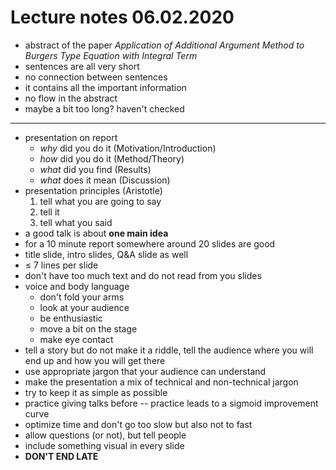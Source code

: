 # Lecture notes 06.02.2020

- abstract of the paper _Application of Additional Argument Method to Burgers
Type Equation with Integral Term_
- sentences are all very short
- no connection between sentences
- it contains all the important information
- no flow in the abstract
- maybe a bit too long? haven't checked

------------------

- presentation on report
    - _why_ did you do it (Motivation/Introduction)
    - _how_ did you do it (Method/Theory)
    - _what_ did you find (Results)
    - _what_ does it mean (Discussion)
- presentation principles (Aristotle)
    1. tell what you are going to say
    2. tell it
    3. tell what you said
- a good talk is about __one main idea__
- for a 10 minute report somewhere around 20 slides are good
- title slide, intro slides, Q&A slide as well
- $\leq$ 7 lines per slide
- don't have too much text and do not read from you slides
- voice and body language
    - don't fold your arms
    - look at your audience
    - be enthusiastic
    - move a bit on the stage
    - make eye contact
- tell a story but do not make it a riddle, tell the audience where you will
end up and how you will get there
- use appropriate jargon that your audience can understand
- make the presentation a mix of technical and non-technical jargon
- try to keep it as simple as possible
- practice giving talks before -- practice leads to a sigmoid improvement curve
- optimize time and don't go too slow but also not to fast
- allow questions (or not), but tell people
- include something visual in every slide
- __DON'T END LATE__
